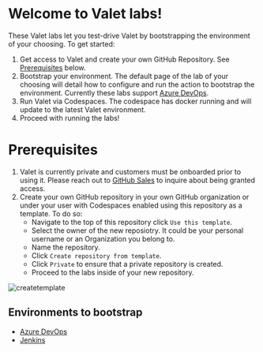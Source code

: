 # Welcome to Valet labs!
These Valet labs let you test-drive Valet by bootstrapping the environment of your choosing. To get started:
1. Get access to Valet and create your own GitHub Repository. See [Prerequisites](#prerequisites) below.
2. Bootstrap your environment. The default page of the lab of your choosing will detail how to configure and run the action to bootstrap the environment. Currently these labs support [Azure DevOps](azure_devops).
3. Run Valet via Codespaces. The codespace has docker running and will update to the latest Valet environment.
4. Proceed with running the labs!

# Prerequisites
1. Valet is currently private and customers must be onboarded prior to using it. Please reach out to [GitHub Sales](https://github.com/enterprise/contact) to inquire about being granted access.
2. Create your own GitHub repository in your own GitHub organization or under your user with Codespaces enabled using this repository as a template. To do so: 
   - Navigate to the top of this repository click `Use this template`.
   - Select the owner of the new reposiotry. It could be your personal username or an Organization you belong to.
   - Name the repository.
   - Click `Create repository from template`.
   - Click `Private` to ensure that a private repository is created.
   - Proceed to the labs inside of your new repository.

![createtemplate](https://user-images.githubusercontent.com/26442605/174847176-0e515fd3-8107-43e0-af33-70b1ece36d3b.png)

## Environments to bootstrap
- [Azure DevOps](azure_devops)
- [Jenkins](jenkins)

